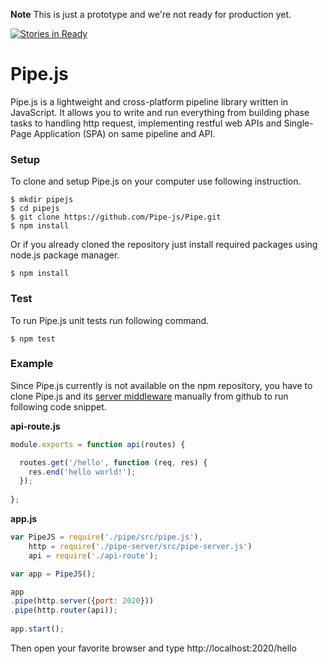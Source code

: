 **Note** This is just a prototype and we're not ready for production yet.

[![Stories in Ready](https://badge.waffle.io/Pipe-js/pipe.png?label=ready&title=Ready)](https://waffle.io/Pipe-js/pipe)

# Pipe.js
Pipe.js is a lightweight and cross-platform pipeline library written in JavaScript. It allows you to write and run everything from building phase tasks to handling http request, implementing restful web APIs and Single-Page Application (SPA) on same pipeline and API.

### Setup
To clone and setup Pipe.js on your computer use following instruction.
```
$ mkdir pipejs
$ cd pipejs
$ git clone https://github.com/Pipe-js/Pipe.git
$ npm install
```
Or if you already cloned the repository just install required packages using node.js package manager.
```
$ npm install
```

### Test
To run Pipe.js unit tests run following command.
```
$ npm test
```

### Example
Since Pipe.js currently is not available on the npm repository, you have to clone Pipe.js and its [server middleware](https://github.com/Pipe-js/Pipe-server) manually from github to run following code snippet.

**api-route.js**
```javascript
module.exports = function api(routes) {

  routes.get('/hello', function (req, res) {
    res.end('hello world!');
  });
  
};
```
**app.js**
```javascript
var PipeJS = require('./pipe/src/pipe.js'),
    http = require('./pipe-server/src/pipe-server.js')
    api = require('./api-route');

var app = PipeJS();

app
.pipe(http.server({port: 2020}))
.pipe(http.router(api));
			
app.start();
```

Then open your favorite browser and type http://localhost:2020/hello
